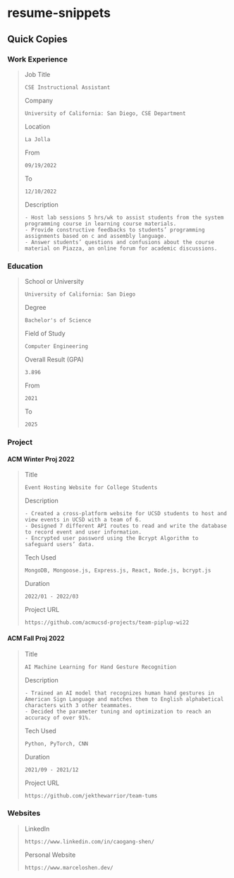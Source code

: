 # resume-snippets

## Quick Copies

### Work Experience

>Job Title
>```
>CSE Instructional Assistant
>```
>Company
>```
>University of California: San Diego, CSE Department
>```
>Location
>```
>La Jolla
>```
>From
>```
>09/19/2022
>```
>To
>```
>12/10/2022
>```
>Description
>```
>- Host lab sessions 5 hrs/wk to assist students from the system programming course in learning course materials.
>- Provide constructive feedbacks to students’ programming assignments based on c and assembly language.
>- Answer students’ questions and confusions about the course material on Piazza, an online forum for academic discussions.
>```

### Education

>School or University
>```
>University of California: San Diego
>```
>Degree
>```
>Bachelor's of Science
>```
>Field of Study
>```
>Computer Engineering
>```
>Overall Result (GPA)
>```
>3.896
>```
>From
>```
>2021
>```
>To
>```
>2025
>```

### Project

#### ACM Winter Proj 2022

>Title
>```
>Event Hosting Website for College Students
>```
>Description
>```
>- Created a cross-platform website for UCSD students to host and view events in UCSD with a team of 6. 
>- Designed 7 different API routes to read and write the database to record event and user information.
>- Encrypted user password using the Bcrypt Algorithm to safeguard users’ data.
>```
>Tech Used
>```
>MongoDB, Mongoose.js, Express.js, React, Node.js, bcrypt.js
>```
>Duration
>```
>2022/01 - 2022/03
>```
>Project URL
>```
>https://github.com/acmucsd-projects/team-piplup-wi22
>```

#### ACM Fall Proj 2022

>Title
>```
>AI Machine Learning for Hand Gesture Recognition
>```
>Description
>```
>- Trained an AI model that recognizes human hand gestures in American Sign Language and matches them to English alphabetical characters with 3 other teammates.
>- Decided the parameter tuning and optimization to reach an accuracy of over 91%.
>```
>Tech Used
>```
>Python, PyTorch, CNN
>```
>Duration
>```
>2021/09 - 2021/12
>```
>Project URL
>```
>https://github.com/jekthewarrior/team-tums
>```

### Websites

>LinkedIn
>```
>https://www.linkedin.com/in/caogang-shen/
>```
>Personal Website
>```
>https://www.marceloshen.dev/
>```

